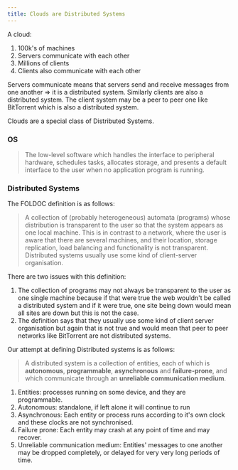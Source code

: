 ```yaml
---
title: Clouds are Distributed Systems
---
```


A cloud:
1. 100k's of machines
2. Servers communicate with each other
3. Millions of clients 
4. Clients also communicate with each other

Servers communicate means that servers send and receive messages from one another => it is a distributed system. Similarly clients are also a distributed system. The client system may be  a peer to peer one like BitTorrent which is also a distributed system.

Clouds are a special class of Distributed Systems.

### OS
> The low-level software which handles the interface to peripheral hardware, schedules tasks, allocates storage, and presents a default interface to the user when no application program is running.

### Distributed Systems

The FOLDOC definition is as follows:
> A collection of (probably heterogeneous) automata (programs) whose distribution is transparent to the user so that the system appears as one local machine. This is in contrast to a network, where the user is aware that there are several machines, and their location, storage replication, load balancing and functionality is not transparent. Distributed systems usually use some kind of client-server organisation.

There are two issues with this definition:
1. The collection of programs may not always be transparent to the user as one single machine because if that were true the web wouldn't be called a distributed system and if it were true, one site being down would mean all sites are down but this is not the case.
2. The definition says that they usually use some kind of client server organisation but again that is not true and would mean that peer to peer networks like BitTorrent are not distributed systems.

Our attempt at defining Distributed systems is as follows:

> A distributed system is a collection of entities, each of which is **autonomous**, **programmable**, **asynchronous** and **failure-prone**, and which communicate through an **unreliable communication medium**.

1. Entities: processes running on some device, and they are programmable.
2. Autonomous: standalone, if left alone it will continue to run
3. Asynchronous: Each entity or process runs according to it's own clock and these clocks are not synchronised. 
4. Failure prone: Each entity may crash at any point of time and may recover. 
5. Unreliable communication medium: Entities' messages to one another may be dropped completely, or delayed for very very long periods of time. 